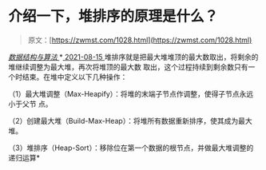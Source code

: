 <!--yml
category: 未分类
date: 0001-01-01 00:00:00
-->

# 介绍一下，堆排序的原理是什么？

> 原文：[https://zwmst.com/1028.html](https://zwmst.com/1028.html)

   [ *数据结构与算法* ](https://zwmst.com/%e6%95%b0%e6%8d%ae%e7%bb%93%e6%9e%84%e4%b8%8e%e7%ae%97%e6%b3%95)*[ <time datetime="2021-08-15T09:59:37+08:00"> 2021-08-15 </time> ](https://zwmst.com/1028.html)  堆排序就是把最大堆堆顶的最大数取出，将剩余的堆继续调整为最大堆，再次将堆顶的最大数 取出，这个过程持续到剩余数只有一个时结束。在堆中定义以下几种操作：

（1）最大堆调整（Max-Heapify）：将堆的末端子节点作调整，使得子节点永远小于父节 点。

（2）创建最大堆（Build-Max-Heap）：将堆所有数据重新排序，使其成为最大堆。

（3）堆排序（Heap-Sort）：移除位在第一个数据的根节点，并做最大堆调整的递归运算*
